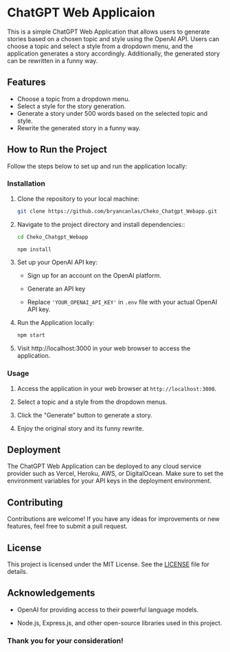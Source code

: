 # ChatGPT Web Applicaion

This is a simple ChatGPT Web Application that allows users to generate stories based on a chosen topic and style using the OpenAI API. Users can choose a topic and select a style from a dropdown menu, and the application generates a story accordingly. Additionally, the generated story can be rewritten in a funny way.

## Features

- Choose a topic from a dropdown menu.
- Select a style for the story generation.
- Generate a story under 500 words based on the selected topic and style.
- Rewrite the generated story in a funny way.

## How to Run the Project

Follow the steps below to set up and run the application locally:

### Installation

1. Clone the repository to your local machine:

   ```bash
   git clone https://github.com/bryancanlas/Cheko_Chatgpt_Webapp.git
2. Navigate to the project directory and install dependencies::

   ```bash
   cd Cheko_Chatgpt_Webapp

   npm install
3. Set up your OpenAI API key:
   - Sign up for an account on the OpenAI platform.

   - Generate an API key

   - Replace `'YOUR_OPENAI_API_KEY'` in `.env` file with your actual OpenAI API key.

4. Run the Application locally:

   ```bash
   npm start
5. Visit http://localhost:3000 in your web browser to access the application.

### Usage

1. Access the application in your web browser at `http://localhost:3000`.

2. Select a topic and a style from the dropdown menus.

3. Click the "Generate" button to generate a story.

4. Enjoy the original story and its funny rewrite.

## Deployment

The ChatGPT Web Application can be deployed to any cloud service provider such as Vercel, Heroku, AWS, or DigitalOcean. Make sure to set the environment variables for your API keys in the deployment environment.

## Contributing

Contributions are welcome! If you have any ideas for improvements or new features, feel free to submit a pull request.

## License

This project is licensed under the MIT License. See the [LICENSE](LICENSE) file for details.

## Acknowledgements

- OpenAI for providing access to their powerful language models.

- Node.js, Express.js, and other open-source libraries used in this project.

### Thank you for your consideration!